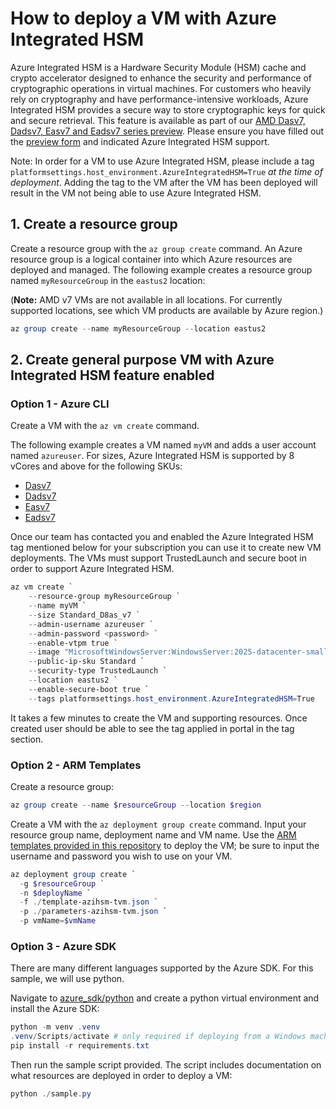 # How to deploy a VM with Azure Integrated HSM

Azure Integrated HSM is a Hardware Security Module (HSM) cache and crypto accelerator designed to enhance the security and performance of cryptographic operations in virtual machines.
For customers who heavily rely on cryptography and have performance-intensive workloads, Azure Integrated HSM provides a secure way to store cryptographic keys for quick and secure retrieval.
This feature is available as part of our [AMD Dasv7, Dadsv7, Easv7 and Eadsv7 series preview](https://techcommunity.microsoft.com/blog/azurecompute/announcing-preview-of-new-azure-dasv7-easv7-fasv7-series-vms-based-on-amd-epyc%E2%84%A2-/4448360).
Please ensure you have filled out the [preview form](https://forms.office.com/pages/responsepage.aspx?id=v4j5cvGGr0GRqy180BHbRyMSy8VejZVEo6yZykiPSHpUQkI0VFlXTVVVUlhDMVg5SkRYSTFPNEJHQi4u&route=shorturl) and indicated Azure Integrated HSM support.

Note: In order for a VM to use Azure Integrated HSM, please include a tag `platformsettings.host_environment.AzureIntegratedHSM=True` *at the time of deployment*.
Adding the tag to the VM after the VM has been deployed will result in the VM not being able to use Azure Integrated HSM.

## 1. Create a resource group

Create a resource group with the `az group create` command.
An Azure resource group is a logical container into which Azure resources are deployed and managed.
The following example creates a resource group named `myResourceGroup` in the `eastus2` location:

(**Note:** AMD v7 VMs are not available in all locations.
For currently supported locations, see which VM products are available by Azure region.)

```powershell
az group create --name myResourceGroup --location eastus2
```

## 2. Create general purpose VM with Azure Integrated HSM feature enabled

### Option 1 - Azure CLI

Create a VM with the `az vm create` command.

The following example creates a VM named `myVM` and adds a user account named `azureuser`.
For sizes, Azure Integrated HSM is supported by 8 vCores and above for the following SKUs:

* [Dasv7](https://learn.microsoft.com/en-us/azure/virtual-machines/sizes/general-purpose/dasv7-series)
* [Dadsv7](https://learn.microsoft.com/en-us/azure/virtual-machines/sizes/general-purpose/dadsv7-series)
* [Easv7](https://learn.microsoft.com/en-us/azure/virtual-machines/sizes/memory-optimized/easv7-series)
* [Eadsv7](https://learn.microsoft.com/en-us/azure/virtual-machines/sizes/memory-optimized/eadsv7-series)

Once our team has contacted you and enabled the Azure Integrated HSM tag mentioned below for your subscription you can use it to create new VM deployments.
The VMs must support TrustedLaunch and secure boot in order to support Azure Integrated HSM.

```powershell
az vm create `
    --resource-group myResourceGroup `
    --name myVM `
    --size Standard_D8as_v7 `
    --admin-username azureuser `
    --admin-password <password> `
    --enable-vtpm true `
    --image "MicrosoftWindowsServer:WindowsServer:2025-datacenter-smalldisk-g2:latest" `
    --public-ip-sku Standard `
    --security-type TrustedLaunch `
    --location eastus2 `
    --enable-secure-boot true `
    --tags platformsettings.host_environment.AzureIntegratedHSM=True
```

It takes a few minutes to create the VM and supporting resources.
Once created user should be able to see the tag applied in portal in the tag section.

### Option 2 - ARM Templates

Create a resource group:

```powershell
az group create --name $resourceGroup --location $region
```

Create a VM with the `az deployment group create` command.
Input your resource group name, deployment name and VM name.
Use the [ARM templates provided in this repository](../arm_templates/) to deploy the VM; be sure to input the username and password you wish to use on your VM.

```powershell
az deployment group create `
  -g $resourceGroup `
  -n $deployName `
  -f ./template-azihsm-tvm.json `
  -p ./parameters-azihsm-tvm.json `
  -p vmName=$vmName
```

### Option 3 - Azure SDK

There are many different languages supported by the Azure SDK. For this sample, we will use python.

Navigate to [azure_sdk/python](../azure_sdk/python/) and create a python virtual environment and install the Azure SDK:

```powershell
python -m venv .venv
.venv/Scripts/activate # only required if deploying from a Windows machine
pip install -r requirements.txt
```

Then run the sample script provided. The script includes documentation on what resources are deployed in order to deploy a VM:

```powershell
python ./sample.py
```
